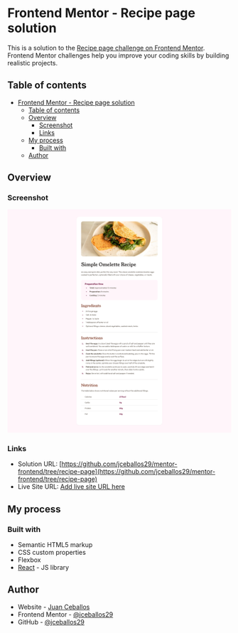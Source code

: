 # Frontend Mentor - Recipe page solution

This is a solution to the [Recipe page challenge on Frontend Mentor](https://www.frontendmentor.io/challenges/recipe-page-KiTsR8QQKm). Frontend Mentor challenges help you improve your coding skills by building realistic projects. 

## Table of contents

- [Frontend Mentor - Recipe page solution](#frontend-mentor---recipe-page-solution)
  - [Table of contents](#table-of-contents)
  - [Overview](#overview)
    - [Screenshot](#screenshot)
    - [Links](#links)
  - [My process](#my-process)
    - [Built with](#built-with)
  - [Author](#author)

## Overview

### Screenshot

![](./recipe-page.png)

### Links

- Solution URL: [https://github.com/jceballos29/mentor-frontend/tree/recipe-page](https://github.com/jceballos29/mentor-frontend/tree/recipe-page)
- Live Site URL: [Add live site URL here](https://your-live-site-url.com)

## My process

### Built with

- Semantic HTML5 markup
- CSS custom properties
- Flexbox
- [React](https://reactjs.org/) - JS library

## Author

- Website - [Juan Ceballos](https://jceballos.dev)
- Frontend Mentor - [@jceballos29](https://www.frontendmentor.io/profile/jceballos29)
- GitHub - [@jceballos29](https://github.com/jceballos29)
